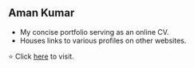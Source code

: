 ## Aman Kumar

- My concise portfolio serving as an online CV.
- Houses links to various profiles on other websites.

&#11088; Click [here](https://alpha74.github.io/webcv/) to visit.
